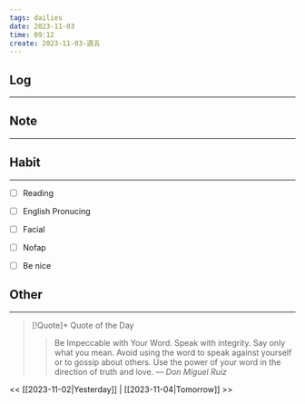 ```yaml
---
tags: dailies  
date: 2023-11-03
time: 09:12
create: 2023-11-03-週五
---
```


## Log
---


## Note
---


## Habit
---
- [ ] Reading
- [ ] English Pronucing
- [ ] Facial
- [ ] Nofap
- [ ] Be nice


## Other
---

> [!Quote]+ Quote of the Day
> > Be Impeccable with Your Word. Speak with integrity. Say only what you mean. Avoid using the word to speak against yourself or to gossip about others. Use the power of your word in the direction of truth and love.
> — <cite>Don Miguel Ruiz</cite>

<< [[2023-11-02|Yesterday]] | [[2023-11-04|Tomorrow]] >>